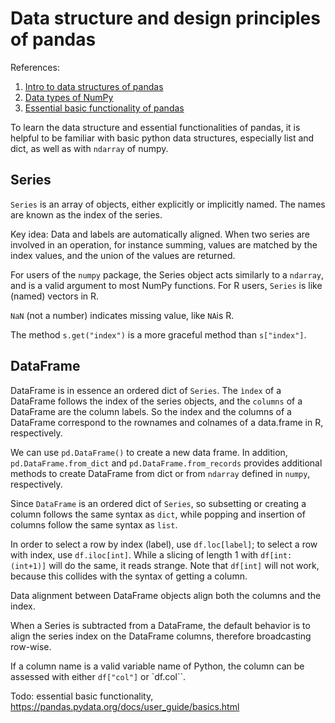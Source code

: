 Data structure and design principles of pandas
===

References:

1. [Intro to data structures of pandas](https://pandas.pydata.org/docs/user_guide/dsintro.html#dsintro)
2. [Data types of NumPy](https://numpy.org/doc/stable/user/basics.types.html)
3. [Essential basic functionality of pandas](https://pandas.pydata.org/docs/user_guide/basics.html#basics-binop)

To learn the data structure and essential functionalities of pandas, it is
helpful to be familiar with basic python data structures, especially list and
dict, as well as with `ndarray` of numpy.

## Series

`Series` is an array of objects, either explicitly or implicitly named. The names are known as the index of the series.

Key idea: Data and labels are automatically aligned. When two series are
involved in an operation, for instance summing, values are matched by the index values, and the union of the values are returned.

For users of the `numpy` package, the Series object acts similarly to a `ndarray`, and is a valid argument to most NumPy functions. For R users, `Series` is like (named) vectors in R.


`NaN` (not a number) indicates missing value, like `NA`is R.

The method `s.get("index")` is a more graceful method than `s["index"]`.

## DataFrame

DataFrame is in essence an ordered dict of `Series`. The `ìndex` of a DataFrame follows the index of the series objects, and the `columns` of a DataFrame are the column labels. So the index and the columns of a DataFrame correspond to the rownames and colnames of a data.frame in R, respectively.

We can use `pd.DataFrame()` to create a new data frame. In addition,
`pd.DataFrame.from_dict` and `pd.DataFrame.from_records` provides additional
methods to create DataFrame from dict or from `ndarray` defined in `numpy`, respectively.

Since `DataFrame` is an ordered dict of `Series`, so subsetting or creating a column follows the same syntax as `dict`, while popping and insertion of columns follow the same syntax as `list`.

In order to select a row by index (label), use `df.loc[label]`; to select a row with index, use `df.iloc[int]`. While a slicing of length 1 with `df[int:(int+1)]` will do the same, it reads strange. Note that `df[int]` will not work, because this collides with the syntax of getting a column.

Data alignment between DataFrame objects align both the columns and the index.

When a Series is subtracted from a DataFrame, the default behavior is to align the series index on the DataFrame columns, therefore broadcasting row-wise.

If a column name is a valid variable name of Python, the column can be assessed
with either `df["col"]` or `df.col``.

Todo: essential basic functionality, https://pandas.pydata.org/docs/user_guide/basics.html
